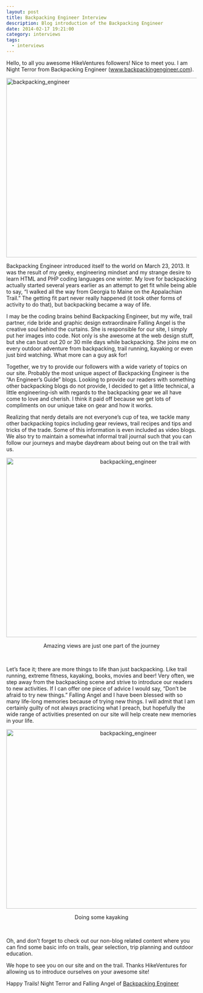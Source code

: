 ```yaml
---
layout: post
title: Backpacking Engineer Interview
description: Blog introduction of the Backpacking Engineer
date: 2014-02-17 19:21:00
category: interviews
tags: 
  - interviews
---
```

Hello, to all you awesome HikeVentures followers! Nice to meet you. I am Night Terror from Backpacking Engineer (<a href="http://www.backpackingengineer.com">www.backpackingengineer.com</a>). 

<img src="http://farm8.staticflickr.com/7405/12593164655_fa8444a6d8_o.jpg" width="630" height="474" alt="backpacking_engineer">
<!--more--><br>

Backpacking Engineer introduced itself to the world on March 23, 2013. It was the result of my geeky, engineering mindset and my strange desire to learn HTML and PHP coding languages one winter. My love for backpacking actually started several years earlier as an attempt to get fit while being able to say, “I walked all the way from Georgia to Maine on the Appalachian Trail.” The getting fit part never really happened (it took other forms of activity to do that), but backpacking became a way of life.

I may be the coding brains behind Backpacking Engineer, but my wife, trail partner, ride bride and graphic design extraordinaire Falling Angel is the creative soul behind the curtains. She is responsible for our site, I simply put her images into code. Not only is she awesome at the web design stuff, but she can bust out 20 or 30 mile days while backpacking. She joins me on every outdoor adventure from backpacking, trail running, kayaking or even just bird watching. What more can a guy ask for!

Together, we try to provide our followers with a wide variety of topics on our site. Probably the most unique aspect of Backpacking Engineer is the “An Engineer’s Guide” blogs. Looking to provide our readers with something other backpacking blogs do not provide, I decided to get a little technical, a little engineering-ish with regards to the backpacking gear we all have come to love and cherish. I think it paid off because we get lots of compliments on our unique take on gear and how it works.

Realizing that nerdy details are not everyone’s cup of tea, we tackle many other backpacking topics including gear reviews, trail recipes and tips and tricks of the trade. Some of this information is even included as video blogs. We also try to maintain a somewhat informal trail journal such that you can follow our journeys and maybe daydream about being out on the trail with us.

<center><img src="http://farm8.staticflickr.com/7317/12593605464_6aae8a8c1a_o.jpg" width="630" height="474" alt="backpacking_engineer"><br>

Amazing views are just one part of the journey</center><br>

Let’s face it; there are more things to life than just backpacking. Like trail running, extreme fitness, kayaking, books, movies and beer! Very often, we step away from the backpacking scene and strive to introduce our readers to new activities. If I can offer one piece of advice I would say, “Don’t be afraid to try new things.” Falling Angel and I have been blessed with so many life-long memories because of trying new things. I will admit that I am certainly guilty of not always practicing what I preach, but hopefully the wide range of activities presented on our site will help create new memories in your life.

<center><img src="http://farm8.staticflickr.com/7326/12593605994_8cd854f4a7_o.jpg" width="630" height="474" alt="backpacking_engineer"><br>

Doing some kayaking</center><br>

Oh, and don’t forget to check out our non-blog related content where you can find some basic info on trails, gear selection, trip planning and outdoor education. 

We hope to see you on our site and on the trail. Thanks HikeVentures for allowing us to introduce ourselves on your awesome site!

Happy Trails!
Night Terror and Falling Angel of <a href="http://www.backpackingengineer.com" target="_blank">Backpacking Engineer</a>

